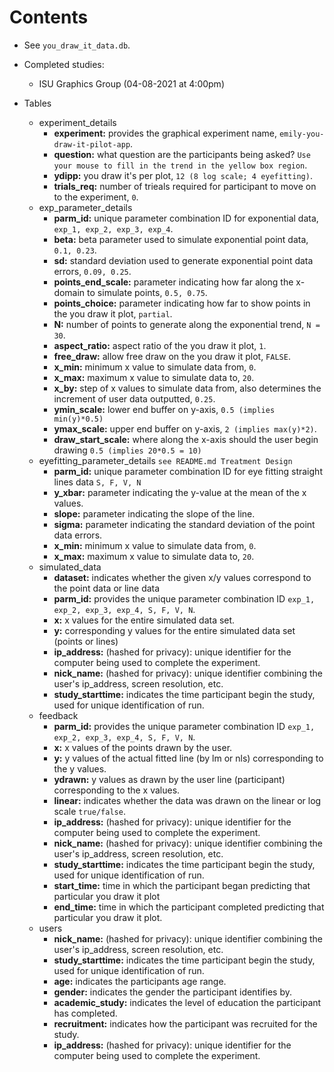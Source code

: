 # Contents

+ See `you_draw_it_data.db`.

+ Completed studies:
  + ISU Graphics Group (04-08-2021 at 4:00pm)

+ Tables
    + experiment_details
        + **experiment:** provides the graphical experiment name, `emily-you-draw-it-pilot-app`.
        + **question:** what question are the participants being asked? `Use your mouse to fill in the trend in the yellow box region`.
        + **ydipp:** you draw it's per plot, `12 (8 log scale; 4 eyefitting)`.
        + **trials_req:** number of trieals required for participant to move on to the experiment, `0`.
    + exp_parameter_details
        + **parm_id:** unique parameter combination ID for exponential data, `exp_1, exp_2, exp_3, exp_4`.
        + **beta:** beta parameter used to simulate exponential point data, `0.1, 0.23`.
        + **sd:** standard deviation used to generate exponential point data errors, `0.09, 0.25`.
        + **points_end_scale:** parameter indicating how far along the x-domain to simulate points, `0.5, 0.75`.
        + **points_choice:** parameter indicating how far to show points in the you draw it plot, `partial`.
        + **N:** number of points to generate along the exponential trend, `N = 30`.
        + **aspect_ratio:** aspect ratio of the you draw it plot, `1`.
        + **free_draw:** allow free draw on the you draw it plot, `FALSE`.
        + **x_min:** minimum x value to simulate data from, `0`.
        + **x_max:** maximum x value to simulate data to, `20`.
        + **x_by:** step of x values to simulate data from, also determines the increment of user data outputted, `0.25`.
        + **ymin_scale:** lower end buffer on y-axis, `0.5 (implies min(y)*0.5)`
        + **ymax_scale:** upper end buffer on y-axis, `2 (implies max(y)*2)`.
        + **draw_start_scale:** where along the x-axis should the user begin drawing `0.5 (implies 20*0.5 = 10)`
    + eyefitting_parameter_details `see README.md Treatment Design`
        + **parm_id:** unique parameter combination ID for eye fitting straight lines data `S, F, V, N`
        + **y_xbar:** parameter indicating the y-value at the mean of the x values.
        + **slope:** parameter indicating the slope of the line.
        + **sigma:** parameter indicating the standard deviation of the point data errors.
        + **x_min:** minimum x value to simulate data from, `0`.
        + **x_max:** maximum x value to simulate data to, `20`.
    + simulated_data
        + **dataset:** indicates whether the given x/y values correspond to the point data or line data
        + **parm_id:** provides the unique parameter combination ID `exp_1, exp_2, exp_3, exp_4, S, F, V, N`.
        + **x:** x values for the entire simulated data set.
        + **y:** corresponding y values for the entire simulated data set (points or lines)
        + **ip_address:** (hashed for privacy): unique identifier for the computer being used to complete the experiment.
        + **nick_name:** (hashed for privacy): unique identifier combining the user's ip_address, screen resolution, etc.
        + **study_starttime:** indicates the time participant begin the study, used for unique identification of run.
    + feedback
        + **parm_id:** provides the unique parameter combination ID `exp_1, exp_2, exp_3, exp_4, S, F, V, N`.
        + **x:** x values of the points drawn by the user.
        + **y:** y values of the actual fitted line (by lm or nls) corresponding to the y values.
        + **ydrawn:** y values as drawn by the user line (participant) corresponding to the x values.
        + **linear:** indicates whether the data was drawn on the linear or log scale `true/false`.
        + **ip_address:** (hashed for privacy): unique identifier for the computer being used to complete the experiment.
        + **nick_name:** (hashed for privacy): unique identifier combining the user's ip_address, screen resolution, etc.
        + **study_starttime:** indicates the time participant begin the study, used for unique identification of run.
        + **start_time:** time in which the participant began predicting that particular you draw it plot
        + **end_time:** time in which the participant completed predicting that particular you draw it plot.
    + users
        + **nick_name:** (hashed for privacy): unique identifier combining the user's ip_address, screen resolution, etc.
        + **study_starttime:** indicates the time participant begin the study, used for unique identification of run.
        + **age:** indicates the participants age range.
        + **gender:** indicates the gender the participant identifies by.
        + **academic_study:** indicates the level of education the participant has completed.
        + **recruitment:** indicates how the participant was recruited for the study.
        + **ip_address:** (hashed for privacy): unique identifier for the computer being used to complete the experiment.
    
  